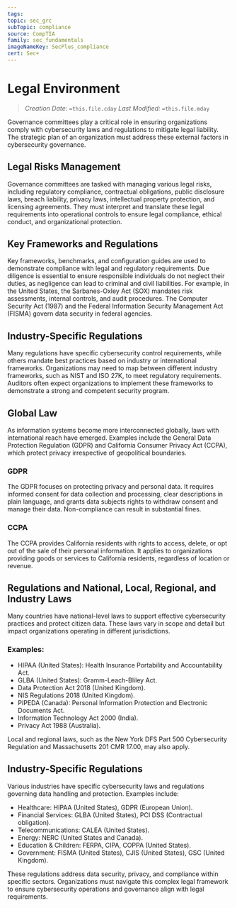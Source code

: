 ```yaml
---
tags: 
topic: sec_grc
subTopic: compliance
source: CompTIA
family: sec_fundamentals
imageNameKey: SecPlus_compliance
cert: Sec+
---
```

# Legal Environment
> *Creation Date:* `=this.file.cday`
> *Last Modified:* `=this.file.mday`

Governance committees play a critical role in ensuring organizations comply with cybersecurity laws and regulations to mitigate legal liability. The strategic plan of an organization must address these external factors in cybersecurity governance.

## Legal Risks Management

Governance committees are tasked with managing various legal risks, including regulatory compliance, contractual obligations, public disclosure laws, breach liability, privacy laws, intellectual property protection, and licensing agreements. They must interpret and translate these legal requirements into operational controls to ensure legal compliance, ethical conduct, and organizational protection.

## Key Frameworks and Regulations

Key frameworks, benchmarks, and configuration guides are used to demonstrate compliance with legal and regulatory requirements. Due diligence is essential to ensure responsible individuals do not neglect their duties, as negligence can lead to criminal and civil liabilities. For example, in the United States, the Sarbanes-Oxley Act (SOX) mandates risk assessments, internal controls, and audit procedures. The Computer Security Act (1987) and the Federal Information Security Management Act (FISMA) govern data security in federal agencies.

## Industry-Specific Regulations

Many regulations have specific cybersecurity control requirements, while others mandate best practices based on industry or international frameworks. Organizations may need to map between different industry frameworks, such as NIST and ISO 27K, to meet regulatory requirements. Auditors often expect organizations to implement these frameworks to demonstrate a strong and competent security program.

## Global Law

As information systems become more interconnected globally, laws with international reach have emerged. Examples include the General Data Protection Regulation (GDPR) and California Consumer Privacy Act (CCPA), which protect privacy irrespective of geopolitical boundaries.

### GDPR

The GDPR focuses on protecting privacy and personal data. It requires informed consent for data collection and processing, clear descriptions in plain language, and grants data subjects rights to withdraw consent and manage their data. Non-compliance can result in substantial fines.

### CCPA

The CCPA provides California residents with rights to access, delete, or opt out of the sale of their personal information. It applies to organizations providing goods or services to California residents, regardless of location or revenue.

## Regulations and National, Local, Regional, and Industry Laws

Many countries have national-level laws to support effective cybersecurity practices and protect citizen data. These laws vary in scope and detail but impact organizations operating in different jurisdictions.

### Examples:

- HIPAA (United States): Health Insurance Portability and Accountability Act.
- GLBA (United States): Gramm-Leach-Bliley Act.
- Data Protection Act 2018 (United Kingdom).
- NIS Regulations 2018 (United Kingdom).
- PIPEDA (Canada): Personal Information Protection and Electronic Documents Act.
- Information Technology Act 2000 (India).
- Privacy Act 1988 (Australia).

Local and regional laws, such as the New York DFS Part 500 Cybersecurity Regulation and Massachusetts 201 CMR 17.00, may also apply.

## Industry-Specific Regulations

Various industries have specific cybersecurity laws and regulations governing data handling and protection. Examples include:

- Healthcare: HIPAA (United States), GDPR (European Union).
- Financial Services: GLBA (United States), PCI DSS (Contractual obligation).
- Telecommunications: CALEA (United States).
- Energy: NERC (United States and Canada).
- Education & Children: FERPA, CIPA, COPPA (United States).
- Government: FISMA (United States), CJIS (United States), GSC (United Kingdom).

These regulations address data security, privacy, and compliance within specific sectors. Organizations must navigate this complex legal framework to ensure cybersecurity operations and governance align with legal requirements.